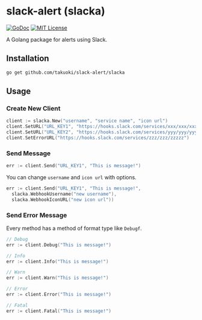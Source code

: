 # slack-alert (slacka)

[![GoDoc](https://godoc.org/github.com/takuoki/slack-alert/slacka?status.svg)](https://godoc.org/github.com/takuoki/slack-alert/slacka)
[![MIT License](http://img.shields.io/badge/license-MIT-blue.svg?style=flat)](LICENSE)

A Golang package for alerts using Slack.

## Installation

```bash
go get github.com/takuoki/slack-alert/slacka
```

## Usage

### Create New Client

```go
client := slacka.New("username", "service name", "icon url")
client.SetURL("URL_KEY1", "https://hooks.slack.com/services/xxx/xxx/xxxxx")
client.SetURL("URL_KEY2", "https://hooks.slack.com/services/yyy/yyy/yyyyy")
client.SetErrorURL("https://hooks.slack.com/services/zzz/zzz/zzzzz")
```

### Send Message

```go
err := client.Send("URL_KEY1", "This is message!")
```

You can change `username` and `icon url` with options.

```go
err := client.Send("URL_KEY1", "This is message!",
  slacka.WebhookUsername("new username"),
  slacka.WebhookIconURL("new icon url"))
```

### Send Error Message

Every method has a method of format type like `Debugf`.

```go
// Debug
err := client.Debug("This is message!")
```

```go
// Info
err := client.Info("This is message!")
```

```go
// Warn
err := client.Warn("This is message!")
```

```go
// Error
err := client.Error("This is message!")
```

```go
// Fatal
err := client.Fatal("This is message!")
```

